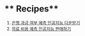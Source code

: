 # ** Recipes**

1. [은행 과금 여부 예측 인공지능 다운받기](recipes_bank_marketing.md)  
2. [의료 비용 예측 인공지능 판매하기](recipes_medical_cost.md)  